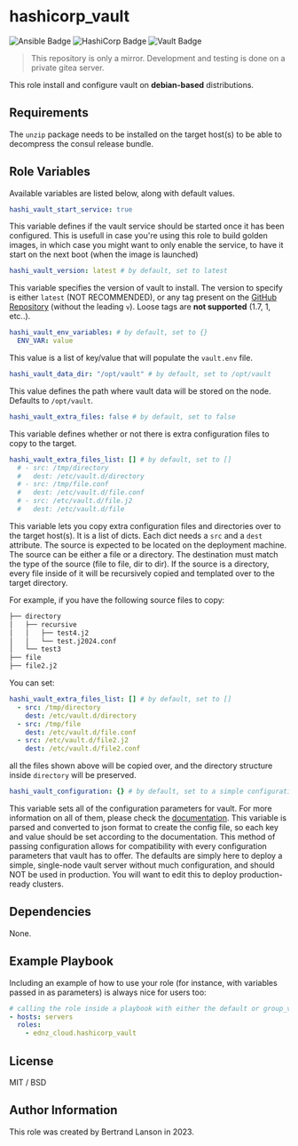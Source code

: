 hashicorp_vault
=========
![Ansible Badge](https://img.shields.io/badge/Ansible-E00?logo=ansible&logoColor=fff&style=for-the-badge)
![HashiCorp Badge](https://img.shields.io/badge/HashiCorp-000?logo=hashicorp&logoColor=fff&style=for-the-badge)
![Vault Badge](https://img.shields.io/badge/Vault-FFEC6E?logo=vault&logoColor=000&style=for-the-badge)

> This repository is only a mirror. Development and testing is done on a private gitea server.

This role install and configure vault on **debian-based** distributions.

Requirements
------------

The `unzip` package needs to be installed on the target host(s) to be able to decompress the consul release bundle.

Role Variables
--------------
Available variables are listed below, along with default values.

```yaml
hashi_vault_start_service: true
```
This variable defines if the vault service should be started once it has been configured. This is usefull in case you're using this role to build golden images, in which case you might want to only enable the service, to have it start on the next boot (when the image is launched)

```yaml
hashi_vault_version: latest # by default, set to latest
```
This variable specifies the version of vault to install. The version to specify is either `latest` (NOT RECOMMENDED), or any tag present on the [GitHub Repository](https://github.com/hashicorp/vault/releases) (without the leading `v`). Loose tags are **not supported** (1.7, 1, etc..).

```yaml
hashi_vault_env_variables: # by default, set to {}
  ENV_VAR: value
```
This value is a list of key/value that will populate the `vault.env` file.

```yaml
hashi_vault_data_dir: "/opt/vault" # by default, set to /opt/vault
```
This value defines the path where vault data will be stored on the node. Defaults to `/opt/vault`.

```yaml
hashi_vault_extra_files: false # by default, set to false
```
This variable defines whether or not there is extra configuration files to copy to the target.

```yaml
hashi_vault_extra_files_list: [] # by default, set to []
  # - src: /tmp/directory
  #   dest: /etc/vault.d/directory
  # - src: /tmp/file.conf
  #   dest: /etc/vault.d/file.conf
  # - src: /etc/vault.d/file.j2
  #   dest: /etc/vault.d/file
```
This variable lets you copy extra configuration files and directories over to the target host(s). It is a list of dicts. Each dict needs a `src` and a `dest` attribute. The source is expected to be located on the deployment machine. The source can be either a file or a directory. The destination must match the type of the source (file to file, dir to dir). If the source is a directory, every file inside of it will be recursively copied and templated over to the target directory.

For example, if you have the following source files to copy:

```bash
├── directory
│   ├── recursive
│   │   ├── test4.j2
│   │   └── test.j2024.conf
│   └── test3
├── file
├── file2.j2
```
You can set:

```yaml
hashi_vault_extra_files_list: [] # by default, set to []
  - src: /tmp/directory
    dest: /etc/vault.d/directory
  - src: /tmp/file
    dest: /etc/vault.d/file.conf
  - src: /etc/vault.d/file2.j2
    dest: /etc/vault.d/file2.conf
```
all the files shown above will be copied over, and the directory structure inside `directory` will be preserved.

```yaml
hashi_vault_configuration: {} # by default, set to a simple configuration
```
This variable sets all of the configuration parameters for vault. For more information on all of them, please check the [documentation](https://developer.hashicorp.com/vault/docs/configuration). This variable is parsed and converted to json format to create the config file, so each key and value should be set according to the documentation. This method of passing configuration allows for compatibility with every configuration parameters that vault has to offer. The defaults are simply here to deploy a simple, single-node vault server without much configuration, and should NOT be used in production. You will want to edit this to deploy production-ready clusters.

Dependencies
------------

None.

Example Playbook
----------------

Including an example of how to use your role (for instance, with variables passed in as parameters) is always nice for users too:
```yaml
# calling the role inside a playbook with either the default or group_vars/host_vars
- hosts: servers
  roles:
    - ednz_cloud.hashicorp_vault
```

License
-------

MIT / BSD

Author Information
------------------

This role was created by Bertrand Lanson in 2023.
